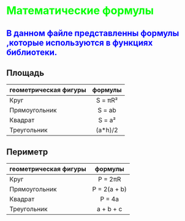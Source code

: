 # <span style="color: #00FF00;">Математические формулы</span>
## <span style="color: #0000FF;">В данном файле представленны формулы ,которые используются в функциях библиотеки.</span>
## Площадь
| геометрическая фигуры| формулы |
|:-------------|:-----------:|
|   Круг       | S = πR²     |
| Прямоугольник| S = ab      |
|  Квадрат     |  S = a²     |
| Треугольник  | (a*h)/2     |
## Периметр
| геометрическая фигуры| формулы |
|:-------------|:-----------:|
|   Круг       | P = 2πR     |
| Прямоугольник| P = 2(a + b)|
|  Квадрат     |  P = 4a     |
| Треугольник  | a + b + c   |


